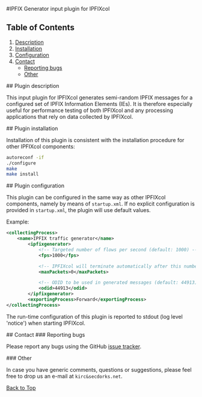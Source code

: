 #<a name="top"></a>IPFIX Generator input plugin for IPFIXcol

## Table of Contents
1.  [Description](#description)
2.  [Installation](#installation)
3.  [Configuration](#configuration)
4.  [Contact](#contact)
    *  [Reporting bugs](#contact_bugs)
    *  [Other](#contact_other)

##<a name="description"></a> Plugin description

This input plugin for IPFIXcol generates semi-random IPFIX messages for a
configured set of IPFIX Information Elements (IEs). It is therefore especially
useful for performance testing of both IPFIXcol and any processing applications
that rely on data collected by IPFIXcol.

##<a name="installation"></a> Plugin installation

Installation of this plugin is consistent with the installation procedure for
other IPFIXcol components:

```sh
autoreconf -if
./configure
make
make install
```

##<a name="configuration"></a> Plugin configuration

This plugin can be configured in the same way as other IPFIXcol components, namely
by means of `startup.xml`. If no explicit configuration is provided in `startup.xml`,
the plugin will use default values.

Example:

```xml
<collectingProcess>
    <name>IPFIX traffic generator</name>
        <ipfixgenerator>
            <!-- Targeted number of flows per second (default: 1000) -->
            <fps>1000</fps>

            <!-- IPFIXcol will terminate automatically after this number of packets (default: 0 - no termination) -->
            <maxPackets>0</maxPackets>

            <!-- ODID to be used in generated messages (default: 44913) -->
            <odid>44913</odid>
        </ipfixgenerator>
        <exportingProcess>Forward</exportingProcess>
</collectingProcess>
```

The run-time configuration of this plugin is reported to stdout (log level 'notice') when starting
IPFIXcol.

##<a name="contact"></a> Contact
###<a name="contact_bugs"></a> Reporting bugs

Please report any bugs using the GitHub [issue tracker](https://github.com/SecDorks/ipfixcol/issues).

###<a name="contact"></a> Other

In case you have generic comments, questions or suggestions, please feel free to drop us an e-mail at `kirc&secdorks.net`.

[Back to Top](#top)